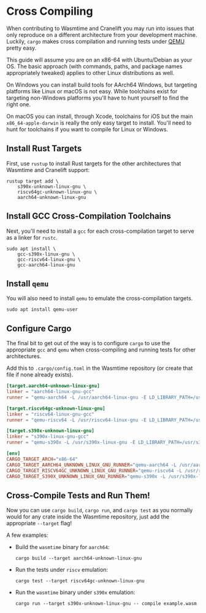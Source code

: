 # Cross Compiling

When contributing to Wasmtime and Cranelift you may run into issues that only
reproduce on a different architecture from your development machine. Luckily,
`cargo` makes cross compilation and running tests under [QEMU] pretty easy.

[QEMU]: https://www.qemu.org/

This guide will assume you are on an x86-64 with Ubuntu/Debian as your OS. The
basic approach (with commands, paths, and package names appropriately tweaked)
applies to other Linux distributions as well.

On Windows you can install build tools for AArch64 Windows, but targeting
platforms like Linux or macOS is not easy. While toolchains exist for targeting
non-Windows platforms you'll have to hunt yourself to find the right one.

On macOS you can install, through Xcode, toolchains for iOS but the main
`x86_64-apple-darwin` is really the only easy target to install. You'll need to
hunt for toolchains if you want to compile for Linux or Windows.

## Install Rust Targets

First, use `rustup` to install Rust targets for the other architectures that
Wasmtime and Cranelift support:

```console
rustup target add \
    s390x-unknown-linux-gnu \
    riscv64gc-unknown-linux-gnu \
    aarch64-unknown-linux-gnu
```

## Install GCC Cross-Compilation Toolchains

Next, you'll need to install a `gcc` for each cross-compilation target to serve
as a linker for `rustc`.

```console
sudo apt install \
    gcc-s390x-linux-gnu \
    gcc-riscv64-linux-gnu \
    gcc-aarch64-linux-gnu
```

## Install `qemu`

You will also need to install `qemu` to emulate the cross-compilation targets.

```console
sudo apt install qemu-user
```

## Configure Cargo

The final bit to get out of the way is to configure `cargo` to use the
appropriate `gcc` and `qemu` when cross-compiling and running tests for other
architectures.

Add this to `.cargo/config.toml` in the Wasmtime repository (or create that file
if none already exists).

```toml
[target.aarch64-unknown-linux-gnu]
linker = "aarch64-linux-gnu-gcc"
runner = "qemu-aarch64 -L /usr/aarch64-linux-gnu -E LD_LIBRARY_PATH=/usr/aarch64-linux-gnu/lib -E WASMTIME_TEST_NO_HOG_MEMORY=1 -E CARGO_TARGET_AARCH64_UNKNOWN_GNU_LINUX_RUNNER=qemu-aarch64"

[target.riscv64gc-unknown-linux-gnu]
linker = "riscv64-linux-gnu-gcc"
runner = "qemu-riscv64 -L /usr/riscv64-linux-gnu -E LD_LIBRARY_PATH=/usr/riscv64-linux-gnu/lib -E WASMTIME_TEST_NO_HOG_MEMORY=1 -E CARGO_TARGET_RISCV64GC_UNKNOWN_GNU_LINUX_RUNNER=qemu-riscv64"

[target.s390x-unknown-linux-gnu]
linker = "s390x-linux-gnu-gcc"
runner = "qemu-s390x -L /usr/s390x-linux-gnu -E LD_LIBRARY_PATH=/usr/s390x-linux-gnu/lib -E WASMTIME_TEST_NO_HOG_MEMORY=1 -E CARGO_TARGET_S390X_UNKNOWN_GNU_LINUX_RUNNER=qemu-s390x"

[env]
CARGO_TARGET_ARCH="x86-64"
CARGO_TARGET_AARCH64_UNKNOWN_LINUX_GNU_RUNNER="qemu-aarch64 -L /usr/aarch64-linux-gnu -E LD_LIBRARY_PATH=/usr/aarch64-linux-gnu/lib -E WASMTIME_TEST_NO_HOG_MEMORY=1"
CARGO_TARGET_RISCV64GC_UNKNOWN_LINUX_GNU_RUNNER="qemu-riscv64 -L /usr/riscv64-linux-gnu -E LD_LIBRARY_PATH=/usr/riscv64-linux-gnu/lib -E WASMTIME_TEST_NO_HOG_MEMORY=1"
CARGO_TARGET_S390X_UNKNOWN_LINUX_GNU_RUNNER="qemu-s390x -L /usr/s390x-linux-gnu -E LD_LIBRARY_PATH=/usr/s390x-linux-gnu/lib -E WASMTIME_TEST_NO_HOG_MEMORY=1"
```

## Cross-Compile Tests and Run Them!

Now you can use `cargo build`, `cargo run`, and `cargo test` as you normally
would for any crate inside the Wasmtime repository, just add the appropriate
`--target` flag!

A few examples:

* Build the `wasmtime` binary for `aarch64`:

  ```console
  cargo build --target aarch64-unknown-linux-gnu
  ```

* Run the tests under `riscv` emulation:

  ```console
  cargo test --target riscv64gc-unknown-linux-gnu
  ```

* Run the `wasmtime` binary under `s390x` emulation:

  ```console
  cargo run --target s390x-unknown-linux-gnu -- compile example.wasm
  ```
